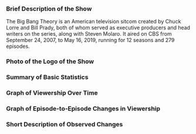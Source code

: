 ### Brief Description of the Show

The Big Bang Theory is an American television sitcom created by Chuck Lorre and Bill Prady, both of whom served as executive producers and head writers on the series, along with Steven Molaro. It aired on CBS from September 24, 2007, to May 16, 2019, running for 12 seasons and 279 episodes.


### Photo of the Logo of the Show

### Summary of Basic Statistics

### Graph of Viewership Over Time

### Graph of Episode-to-Episode Changes in Viewership

### Short Description of Observed Changes
